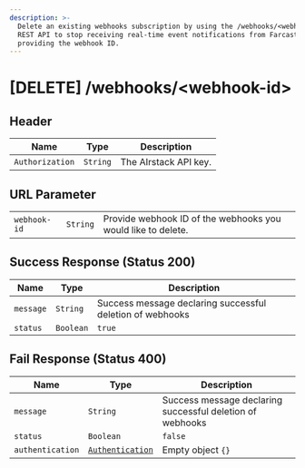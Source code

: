 ```yaml
---
description: >-
  Delete an existing webhooks subscription by using the /webhooks/<webhook-id>
  REST API to stop receiving real-time event notifications from Farcaster by
  providing the webhook ID.
---
```


# \[DELETE] /webhooks/\<webhook-id>

## Header

| Name            | Type     | Description           |
| --------------- | -------- | --------------------- |
| `Authorization` | `String` | The AIrstack API key. |

## URL Parameter

|              |          |                                                              |
| ------------ | -------- | ------------------------------------------------------------ |
| `webhook-id` | `String` | Provide webhook ID of the webhooks you would like to delete. |

## Success Response (Status 200)

| Name      | Type      | Description                                               |
| --------- | --------- | --------------------------------------------------------- |
| `message` | `String`  | Success message declaring successful deletion of webhooks |
| `status`  | `Boolean` | `true`                                                    |

## Fail Response (Status 400)

| Name             | Type                                             | Description                                               |
| ---------------- | ------------------------------------------------ | --------------------------------------------------------- |
| `message`        | `String`                                         | Success message declaring successful deletion of webhooks |
| `status`         | `Boolean`                                        | `false`                                                   |
| `authentication` | [`Authentication`](../objects/authentication.md) | Empty object `{}`                                         |
